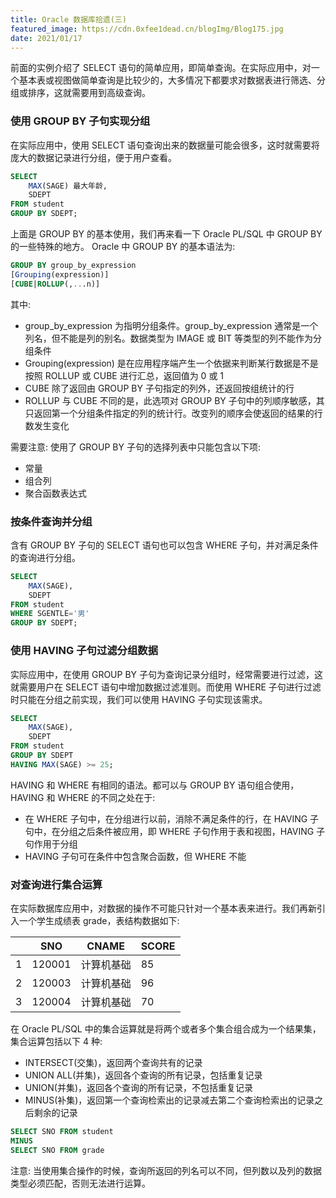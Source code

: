 ```yaml
---
title: Oracle 数据库拾遗(三)
featured_image: https://cdn.0xfee1dead.cn/blogImg/Blog175.jpg
date: 2021/01/17
---
```


前面的实例介绍了 SELECT 语句的简单应用，即简单查询。在实际应用中，对一个基本表或视图做简单查询是比较少的，大多情况下都要求对数据表进行筛选、分组或排序，这就需要用到高级查询。

### 使用 GROUP BY 子句实现分组
在实际应用中，使用 SELECT 语句查询出来的数据量可能会很多，这时就需要将庞大的数据记录进行分组，便于用户查看。
``` sql
SELECT 
	MAX(SAGE) 最大年龄,
	SDEPT
FROM student
GROUP BY SDEPT;
```

上面是 GROUP BY 的基本使用，我们再来看一下 Oracle PL/SQL 中 GROUP BY 的一些特殊的地方。
Oracle 中 GROUP BY 的基本语法为: 
``` sql
GROUP BY group_by_expression
[Grouping(expression)]
[CUBE|ROLLUP(,...n)]
```

其中: 
- group_by_expression 为指明分组条件。group_by_expression 通常是一个列名，但不能是列的别名。数据类型为 IMAGE 或 BIT 等类型的列不能作为分组条件
- Grouping(expression) 是在应用程序端产生一个依据来判断某行数据是不是按照 ROLLUP 或 CUBE 进行汇总，返回值为 0 或 1
- CUBE 除了返回由 GROUP BY 子句指定的列外，还返回按组统计的行
-  ROLLUP 与 CUBE 不同的是，此选项对 GROUP BY 子句中的列顺序敏感，其只返回第一个分组条件指定的列的统计行。改变列的顺序会使返回的结果的行数发生变化

需要注意: 使用了 GROUP BY 子句的选择列表中只能包含以下项: 
- 常量
- 组合列
- 聚合函数表达式

### 按条件查询并分组
含有 GROUP BY 子句的 SELECT 语句也可以包含 WHERE 子句，并对满足条件的查询进行分组。
``` sql
SELECT 
    MAX(SAGE),
    SDEPT
FROM student
WHERE SGENTLE='男'
GROUP BY SDEPT;
```

### 使用 HAVING 子句过滤分组数据
实际应用中，在使用 GROUP BY 子句为查询记录分组时，经常需要进行过滤，这就需要用户在 SELECT 语句中增加数据过滤准则。而使用 WHERE 子句进行过滤时只能在分组之前实现，我们可以使用 HAVING 子句实现该需求。
``` sql
SELECT 
    MAX(SAGE),
    SDEPT
FROM student
GROUP BY SDEPT
HAVING MAX(SAGE) >= 25;
```

HAVING 和 WHERE 有相同的语法。都可以与 GROUP BY 语句组合使用，HAVING 和 WHERE 的不同之处在于: 
- 在 WHERE 子句中，在分组进行以前，消除不满足条件的行，在 HAVING 子句中，在分组之后条件被应用，即 WHERE 子句作用于表和视图，HAVING 子句作用于分组
- HAVING 子句可在条件中包含聚合函数，但 WHERE 不能

### 对查询进行集合运算
在实际数据库应用中，对数据的操作不可能只针对一个基本表来进行。我们再新引入一个学生成绩表 grade，表结构数据如下: 

|   | SNO    | CNAME      | SCORE |
|---|--------|------------|-------|
| 1 | 120001 | 计算机基础 | 85    |
| 2 | 120003 | 计算机基础 | 96    |
| 3 | 120004 | 计算机基础 | 70    |

在 Oracle PL/SQL 中的集合运算就是将两个或者多个集合组合成为一个结果集，集合运算包括以下 4 种: 
- INTERSECT(交集)，返回两个查询共有的记录
- UNION ALL(并集)，返回各个查询的所有记录，包括重复记录
- UNION(并集)，返回各个查询的所有记录，不包括重复记录
- MINUS(补集)，返回第一个查询检索出的记录减去第二个查询检索出的记录之后剩余的记录

``` sql
SELECT SNO FROM student
MINUS
SELECT SNO FROM grade
```

注意: 当使用集合操作的时候，查询所返回的列名可以不同，但列数以及列的数据类型必须匹配，否则无法进行运算。
